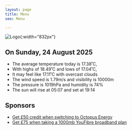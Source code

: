 ```yaml
---
layout: page
title: Menu
seo: Menu

---
```


![Logo](/images/logo.jpg){:width="832px"}

<!-- weather_marker starts -->
## On Sunday, 24 August 2025

- The average temperature today is 17.38˚C,
- With highs of 18.49˚C and lows of 17.04˚C,
- It may feel like 17.11˚C with overcast clouds
- The wind speed is 1.79m/s and visibility is 10000m
- The pressure is 1019hPa and humidity is 74%
- The sun will rise at 05:07 and set at 19:14

<!-- weather_marker ends -->

## Sponsors

- [Get £50 credit when switching to Octopus Energy](https://bit.ly/3oD1nnS)
- [Get £75 when taking a 1000mb YouFibre broadband plan](https://aklam.io/91zWhU?)
